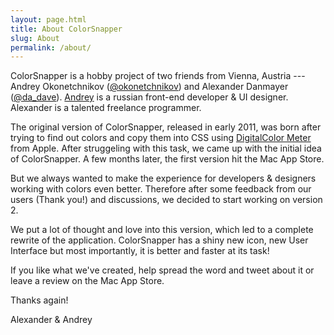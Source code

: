 ```yaml
---
layout: page.html
title: About ColorSnapper
slug: About
permalink: /about/
---
```


ColorSnapper is a hobby project of two friends from Vienna, Austria --- Andrey Okonetchnikov ([@okonetchnikov](https://twitter.com/okonetchnikov)) and Alexander Danmayer ([@da_dave](https://twitter.com/da_dave)). [Andrey](http://okonet.ru) is a russian front-end developer & UI designer. Alexander is a talented freelance programmer.
 
The original version of ColorSnapper, released in early 2011, was born after trying to find out colors and copy them into CSS using [DigitalColor Meter](http://en.wikipedia.org/wiki/DigitalColor_Meter) from Apple. After struggeling with this task, we came up with the initial idea of ColorSnapper. A few months later, the first version hit the Mac App Store.

But we always wanted to make the experience for developers & designers working with colors even better.
Therefore after some feedback from our users (Thank you!) and discussions, we decided to start working on version 2.
 
We put a lot of thought and love into this version, which led to a complete rewrite of the application. ColorSnapper has a shiny new icon, new User Interface but most importantly, it is better and faster at its task!

If you like what we've created, help spread the word and tweet about it or leave a review on the Mac App Store.

Thanks again!

Alexander & Andrey
